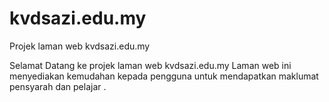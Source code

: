 # kvdsazi.edu.my
Projek laman web kvdsazi.edu.my

Selamat Datang ke projek laman web kvdsazi.edu.my
Laman web ini menyediakan kemudahan kepada pengguna untuk mendapatkan maklumat pensyarah dan pelajar .
